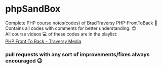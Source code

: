 # phpSandBox
Complete PHP course notes(codes) of BradTraversy PHP-FrontToBack :raised_hands:   
Contains all codes with comments for better understanding.  :blush:   
All course videos :computer: of these codes are in the playlist:  
[PHP Front To Back - Traversy Media](https://www.youtube.com/watch?v=oJbfyzaA2QA&list=PLillGF-Rfqbap2IB6ZS4BBBcYPagAjpjn)  
### pull requests with any sort of improvements/fixes always encouraged :wink:
